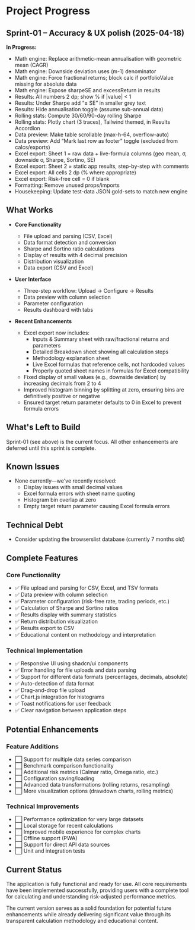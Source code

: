 # Project Progress

## Sprint-01 – Accuracy & UX polish (2025-04-18)

**In Progress:**
- Math engine: Replace arithmetic-mean annualisation with geometric mean (CAGR)
- Math engine: Downside deviation uses (m-1) denominator
- Math engine: Force fractional returns; block calc if portfolioValue missing for absolute data
- Math engine: Expose sharpeSE and excessReturn in results
- Results: All numbers 2 dp; show % if |value| < 1
- Results: Under Sharpe add “± SE” in smaller grey text
- Results: Hide annualisation toggle (assume sub-annual data)
- Rolling stats: Compute 30/60/90-day rolling Sharpe
- Rolling stats: Plotly chart (3 traces), Tailwind themed, in Results Accordion
- Data preview: Make table scrollable (max-h-64, overflow-auto)
- Data preview: Add “Mark last row as footer” toggle (excluded from calcs/exports)
- Excel export: Sheet 1 = raw data + live-formula columns (geo mean, σ, downside σ, Sharpe, Sortino, SE)
- Excel export: Sheet 2 = static app results, step-by-step with comments
- Excel export: All cells 2 dp (% where appropriate)
- Excel export: Risk-free cell = 0 if blank
- Formatting: Remove unused props/imports
- Housekeeping: Update test-data JSON gold-sets to match new engine

## What Works

- **Core Functionality**
  - File upload and parsing (CSV, Excel)
  - Data format detection and conversion
  - Sharpe and Sortino ratio calculations
  - Display of results with 4 decimal precision
  - Distribution visualization
  - Data export (CSV and Excel)

- **User Interface**
  - Three-step workflow: Upload → Configure → Results
  - Data preview with column selection
  - Parameter configuration
  - Results dashboard with tabs

- **Recent Enhancements**
  - Excel export now includes:
    - Inputs & Summary sheet with raw/fractional returns and parameters
    - Detailed Breakdown sheet showing all calculation steps
    - Methodology explanation sheet
    - Live Excel formulas that reference cells, not hardcoded values
    - Properly quoted sheet names in formulas for Excel compatibility
  - Fixed display of small values (e.g., downside deviation) by increasing decimals from 2 to 4
  - Improved histogram binning by splitting at zero, ensuring bins are definitively positive or negative
  - Ensured target return parameter defaults to 0 in Excel to prevent formula errors

## What's Left to Build

Sprint-01 (see above) is the current focus. All other enhancements are deferred until this sprint is complete.

## Known Issues

- None currently—we've recently resolved:
  - Display issues with small decimal values
  - Excel formula errors with sheet name quoting
  - Histogram bin overlap at zero
  - Empty target return parameter causing Excel formula errors

## Technical Debt

- Consider updating the browserslist database (currently 7 months old)

## Complete Features

### Core Functionality
- ✅ File upload and parsing for CSV, Excel, and TSV formats
- ✅ Data preview with column selection
- ✅ Parameter configuration (risk-free rate, trading periods, etc.)
- ✅ Calculation of Sharpe and Sortino ratios
- ✅ Results display with summary statistics
- ✅ Return distribution visualization
- ✅ Results export to CSV
- ✅ Educational content on methodology and interpretation

### Technical Implementation
- ✅ Responsive UI using shadcn/ui components
- ✅ Error handling for file uploads and data parsing
- ✅ Support for different data formats (percentages, decimals, absolute)
- ✅ Auto-detection of data format
- ✅ Drag-and-drop file upload
- ✅ Chart.js integration for histograms
- ✅ Toast notifications for user feedback
- ✅ Clear navigation between application steps

## Potential Enhancements

### Feature Additions
- ⬜ Support for multiple data series comparison
- ⬜ Benchmark comparison functionality
- ⬜ Additional risk metrics (Calmar ratio, Omega ratio, etc.)
- ⬜ Configuration saving/loading
- ⬜ Advanced data transformations (rolling returns, resampling)
- ⬜ More visualization options (drawdown charts, rolling metrics)

### Technical Improvements
- ⬜ Performance optimization for very large datasets
- ⬜ Local storage for recent calculations
- ⬜ Improved mobile experience for complex charts
- ⬜ Offline support (PWA)
- ⬜ Support for direct API data sources
- ⬜ Unit and integration tests

## Current Status
The application is fully functional and ready for use. All core requirements have been implemented successfully, providing users with a complete tool for calculating and understanding risk-adjusted performance metrics.

The current version serves as a solid foundation for potential future enhancements while already delivering significant value through its transparent calculation methodology and educational content. 